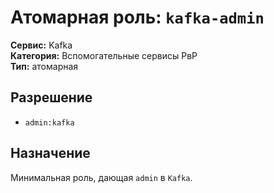 # Атомарная роль: `kafka-admin`

**Сервис:** Kafka  
**Категория:** Вспомогательные сервисы РвР  
**Тип:** атомарная

## Разрешение
- `admin:kafka`

## Назначение
Минимальная роль, дающая `admin` в `Kafka`.
